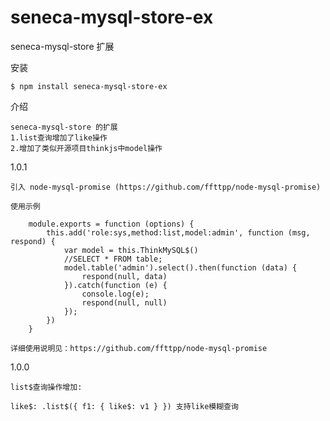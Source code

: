 # seneca-mysql-store-ex
seneca-mysql-store 扩展

安装

    $ npm install seneca-mysql-store-ex

介绍

    seneca-mysql-store 的扩展
    1.list查询增加了like操作
    2.增加了类似开源项目thinkjs中model操作

1.0.1

    引入 node-mysql-promise (https://github.com/ffttpp/node-mysql-promise)

    使用示例

        module.exports = function (options) {
            this.add('role:sys,method:list,model:admin', function (msg, respond) {
                var model = this.ThinkMySQL$()
                //SELECT * FROM table;
                model.table('admin').select().then(function (data) {
                    respond(null, data)
                }).catch(function (e) {
                    console.log(e);
                    respond(null, null)
                });
            })
        }

    详细使用说明见：https://github.com/ffttpp/node-mysql-promise
    
1.0.0

    list$查询操作增加:

    like$: .list$({ f1: { like$: v1 } }) 支持like模糊查询
